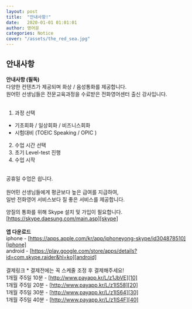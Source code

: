 ```yaml
---
layout: post
title:  "안내사항!"
date:   2020-01-01 01:01:01
author: 영어문
categories: Notice
cover: "/assets/the_red_sea.jpg"
---
```


## 안내사항

<strong>안내사항 (필독)</strong><br>
다양한 컨텐츠가 제공되며 화상 / 음성통화를 제공합니다.<br>
원어민 선생님들은 전문교육과정을 수료받은 전화영어센터 출신 강사입니다.<br>
<br>
1. 과정 선택<br>
- 기초회화 / 일상회화 / 비즈니스회화<br>
- 시험대비 (TOEIC Speaking / OPIC )<br>
2. 수업 시간 선택<br>
3. 초기 Level-test 진행<br>
4. 수업 시작<br>
<br>
공휴일 수업은 쉽니다.<br>
<br>
원어민 선생님들에게 평균보다 높은 급여를 지급하여,<br>
일반 전화영어 서비스보다 질 좋은 서비스를 제공합니다.<br>


양질의 통화를 위해 Skype 설치 및 가입이 필요합니다.<br>
[https://skype.daesung.com/main.asp][skype]<br>
<br>
<strong>앱 다운로드</strong><br>
iphone - [https://apps.apple.com/kr/app/iphoneyong-skype/id304878510][iphone]<br>
android - [https://play.google.com/store/apps/details?id=com.skype.raider&hl=ko][android]<br>
<br>
결제링크 * 결제전에는 꼭 스케줄 조정 후 결제해주세요!<br>
1개월 주5일 10분 - [http://www.payapp.kr/L/z1JbVE][10]<br>
1개월 주5일 20분 - [http://www.payapp.kr/L/z1IS58][20]<br>
1개월 주5일 30분 - [http://www.payapp.kr/L/z1IS64][30]<br>
1개월 주5일 40분 - [http://www.payapp.kr/L/z1IS4F][40]<br>
<br> 

[10]:http://www.payapp.kr/L/z1JbVE
[20]:http://www.payapp.kr/L/z1IS58
[30]:http://www.payapp.kr/L/z1IS64
[40]:http://www.payapp.kr/L/z1IS4F
[skype]:https://skype.daesung.com/main.asp
[iphone]:https://apps.apple.com/kr/app/iphoneyong-skype/id304878510
[android]:https://play.google.com/store/apps/details?id=com.skype.raider&hl=ko
